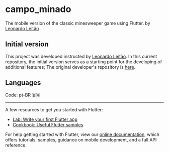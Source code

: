 # campo_minado

The mobile version of the classic minesweeper game using Flutter. by [Leonardo Leitão](https://github.com/leonardomleitao) 

## Initial version

This project was developed instructed by [Leonardo Leitão](https://github.com/leonardomleitao). In this current repository, the initial version serves as a starting point for the developing of additional features;
The original developer's repository is [here](https://github.com/cod3rcursos/campo-minado-flutter).

## Languages
Code: pt-BR 🇧🇷
<hr>

A few resources to get you started with Flutter:

- [Lab: Write your first Flutter app](https://flutter.dev/docs/get-started/codelab)
- [Cookbook: Useful Flutter samples](https://flutter.dev/docs/cookbook)

For help getting started with Flutter, view our
[online documentation](https://flutter.dev/docs), which offers tutorials,
samples, guidance on mobile development, and a full API reference.
